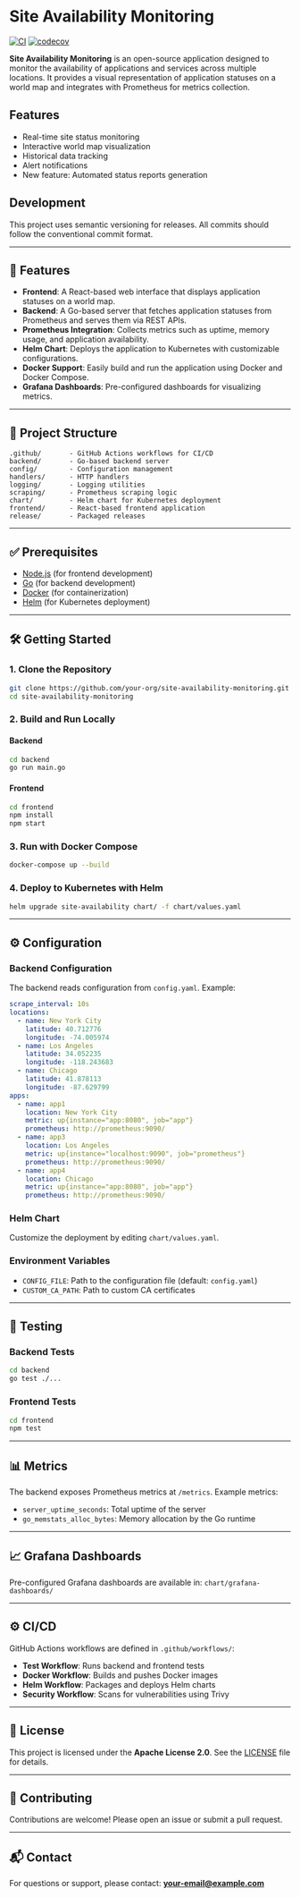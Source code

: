 # Site Availability Monitoring

[![CI](https://github.com/Levy-Tal/site-availability/actions/workflows/ci.yaml/badge.svg?branch=main)](https://github.com/Levy-Tal/site-availability/actions/workflows/ci.yaml)
[![codecov](https://codecov.io/gh/Levy-Tal/site-availability/graph/badge.svg?token=K3PLCUDMX9)](https://codecov.io/gh/Levy-Tal/site-availability)

**Site Availability Monitoring** is an open-source application designed to monitor the availability of applications and services across multiple locations. It provides a visual representation of application statuses on a world map and integrates with Prometheus for metrics collection.

## Features

- Real-time site status monitoring
- Interactive world map visualization
- Historical data tracking
- Alert notifications
- New feature: Automated status reports generation

## Development

This project uses semantic versioning for releases. All commits should follow the conventional commit format.

---

## 🚀 Features

- **Frontend**: A React-based web interface that displays application statuses on a world map.
- **Backend**: A Go-based server that fetches application statuses from Prometheus and serves them via REST APIs.
- **Prometheus Integration**: Collects metrics such as uptime, memory usage, and application availability.
- **Helm Chart**: Deploys the application to Kubernetes with customizable configurations.
- **Docker Support**: Easily build and run the application using Docker and Docker Compose.
- **Grafana Dashboards**: Pre-configured dashboards for visualizing metrics.

---

## 📁 Project Structure

```text
.github/       - GitHub Actions workflows for CI/CD
backend/       - Go-based backend server
config/        - Configuration management
handlers/      - HTTP handlers
logging/       - Logging utilities
scraping/      - Prometheus scraping logic
chart/         - Helm chart for Kubernetes deployment
frontend/      - React-based frontend application
release/       - Packaged releases
```

---

## ✅ Prerequisites

- [Node.js](https://nodejs.org/) (for frontend development)
- [Go](https://golang.org/) (for backend development)
- [Docker](https://www.docker.com/) (for containerization)
- [Helm](https://helm.sh/) (for Kubernetes deployment)

---

## 🛠️ Getting Started

### 1. Clone the Repository

```bash
git clone https://github.com/your-org/site-availability-monitoring.git
cd site-availability-monitoring
```

### 2. Build and Run Locally

#### Backend

```bash
cd backend
go run main.go
```

#### Frontend

```bash
cd frontend
npm install
npm start
```

### 3. Run with Docker Compose

```bash
docker-compose up --build
```

### 4. Deploy to Kubernetes with Helm

```bash
helm upgrade site-availability chart/ -f chart/values.yaml
```

---

## ⚙️ Configuration

### Backend Configuration

The backend reads configuration from `config.yaml`.
Example:

```yaml
scrape_interval: 10s
locations:
  - name: New York City
    latitude: 40.712776
    longitude: -74.005974
  - name: Los Angeles
    latitude: 34.052235
    longitude: -118.243683
  - name: Chicago
    latitude: 41.878113
    longitude: -87.629799
apps:
  - name: app1
    location: New York City
    metric: up{instance="app:8080", job="app"}
    prometheus: http://prometheus:9090/
  - name: app3
    location: Los Angeles
    metric: up{instance="localhost:9090", job="prometheus"}
    prometheus: http://prometheus:9090/
  - name: app4
    location: Chicago
    metric: up{instance="app:8080", job="app"}
    prometheus: http://prometheus:9090/
```

### Helm Chart

Customize the deployment by editing `chart/values.yaml`.

### Environment Variables

- `CONFIG_FILE`: Path to the configuration file (default: `config.yaml`)
- `CUSTOM_CA_PATH`: Path to custom CA certificates

---

## 🧪 Testing

### Backend Tests

```bash
cd backend
go test ./...
```

### Frontend Tests

```bash
cd frontend
npm test
```

---

## 📊 Metrics

The backend exposes Prometheus metrics at `/metrics`. Example metrics:

- `server_uptime_seconds`: Total uptime of the server
- `go_memstats_alloc_bytes`: Memory allocation by the Go runtime

---

## 📈 Grafana Dashboards

Pre-configured Grafana dashboards are available in:
`chart/grafana-dashboards/`

---

## ⚙️ CI/CD

GitHub Actions workflows are defined in `.github/workflows/`:

- **Test Workflow**: Runs backend and frontend tests
- **Docker Workflow**: Builds and pushes Docker images
- **Helm Workflow**: Packages and deploys Helm charts
- **Security Workflow**: Scans for vulnerabilities using Trivy

---

## 📄 License

This project is licensed under the **Apache License 2.0**.
See the [LICENSE](LICENSE) file for details.

---

## 🤝 Contributing

Contributions are welcome! Please open an issue or submit a pull request.

---

## 📬 Contact

For questions or support, please contact:
[**your-email@example.com**](mailto:your-email@example.com)
